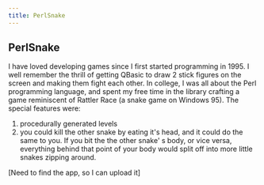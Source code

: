 ```yaml
---
title: PerlSnake
---
```


PerlSnake
---
I have loved developing games since I first started programming in 1995. I well remember the thrill of getting QBasic to draw 2 stick figures on the screen and making them fight each other.
In college, I was all about the Perl programming language, and spent my free time in the library crafting a game reminiscent of Rattler Race (a snake game on Windows 95).
The special features were:
1. procedurally generated levels
2. you could kill the other snake by eating it's head, and it could do the same to you. If you bit the the other snake'
s body, or vice versa, everything behind that point of your body would split off into more little snakes zipping around.


[Need to find the app, so I can upload it]

